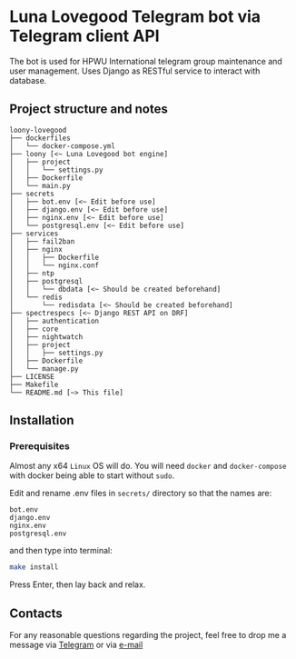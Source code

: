 # Luna Lovegood Telegram bot via Telegram client API
The bot is used for HPWU International telegram group maintenance and user management.
Uses Django as RESTful service to interact with database.

## Project structure and notes
```text
loony-lovegood
├── dockerfiles
│   └── docker-compose.yml
├── loony [<~ Luna Lovegood bot engine]
│   ├── project
│   │   └── settings.py
│   ├── Dockerfile
│   └── main.py
├── secrets
│   ├── bot.env [<~ Edit before use]
│   ├── django.env [<~ Edit before use]
│   ├── nginx.env [<~ Edit before use]
│   └── postgresql.env [<~ Edit before use]
├── services
│   ├── fail2ban
│   ├── nginx
│   │   ├── Dockerfile
│   │   └── nginx.conf
│   ├── ntp
│   ├── postgresql
│   │   └── dbdata [<~ Should be created beforehand]
│   └── redis
│       └── redisdata [<~ Should be created beforehand]
├── spectrespecs [<~ Django REST API on DRF]
│   ├── authentication
│   ├── core
│   ├── nightwatch
│   ├── project
│   │   ├── settings.py
│   ├── Dockerfile
│   └── manage.py
├── LICENSE
├── Makefile
└── README.md [~> This file]
```

## Installation
### Prerequisites
Almost any x64 `Linux` OS will do.
You will need `docker` and `docker-compose` with docker being able to start without `sudo`.

Edit and rename .env files in `secrets/` directory so that the names are:
```text
bot.env
django.env
nginx.env
postgresql.env
```
and then type into terminal:

```bash
make install
``` 
Press Enter, then lay back and relax.

## Contacts
For any reasonable questions regarding the project,
feel free to drop me a message via [Telegram](https://t.me/Spacehug)
or via [e-mail](mailto:spacehug.o0@gmail.com)